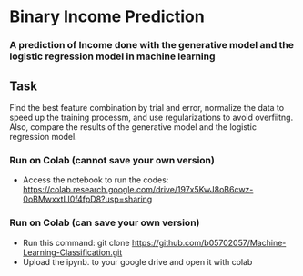# Binary Income Prediction

### A prediction of Income done with the generative model and the logistic regression model in machine learning

## Task
Find the best feature combination by trial and error, normalize the data to speed up the training processm, and use regularizations to avoid overfiitng.
Also, compare the results of the generative model and the logistic regression model.

### Run on Colab (cannot save your own version)
* Access the notebook to run the codes: https://colab.research.google.com/drive/197x5KwJ8oB6cwz-0oBMwxxtLI0f4fpD8?usp=sharing

### Run on Colab (can save your own version)
* Run this command: git clone <https://github.com/b05702057/Machine-Learning-Classification.git>
* Upload the ipynb. to your google drive and open it with colab
